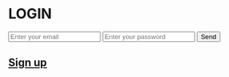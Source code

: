 <html>
    <meta charset="UTF-8">
    <head>
        <script type="text/javascript">
     var uid = '237705';
     var wid = '492444';
   </script>
   <script type="text/javascript" src="//cdn.popcash.net/pop.js"></script>
        <link rel="stylesheet" href="formulario.css">
        <title> Singup </title> 
    </head>
    <body>
        <form action="REGISTER.php" method="post">
         <h1>LOGIN</h1>
    <div class="t78">
          <input type="text" name="email" placeholder="Enter your email" maxlength="50" required>
          <input type="password" name="password" placeholder="Enter your password" maxlength="50" required>
         <input type="submit" value="Send" required>
              <a href="https://adraw406.github.io/LOGIN-SFG/#sign-up">
                   <h2>Sign up</h2>
              </a>
     </div>
        </form>
    </body>
</html>
    
   
   
   
  

